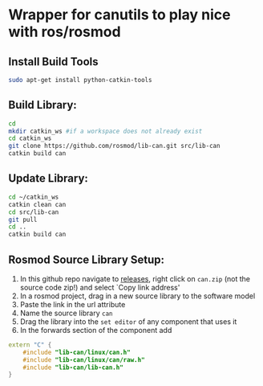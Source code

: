 Wrapper for canutils to play nice with ros/rosmod
======================================================

Install Build Tools
-------------------------

```bash
sudo apt-get install python-catkin-tools
```

Build Library:
-------------

```bash
cd
mkdir catkin_ws #if a workspace does not already exist
cd catkin_ws
git clone https://github.com/rosmod/lib-can.git src/lib-can
catkin build can
```

Update Library:
-----------------

```bash
cd ~/catkin_ws
catkin clean can
cd src/lib-can
git pull
cd ..
catkin build can
```


Rosmod Source Library Setup:
-------------------------------

1. In this github repo navigate to [releases](https://github.com/rosmod/lib-can/releases), right click on `can.zip` (not the source code zip!) and select `Copy link address'
2. In a rosmod project, drag in a new source library to the software model
3. Paste the link in the url attribute
4. Name the source library `can`
5. Drag the library into the `set editor` of any component that uses it
6. In the forwards section of the component add 

```c++
extern "C" {
    #include "lib-can/linux/can.h"
	#include "lib-can/linux/can/raw.h"
	#include "lib-can/lib-can.h"
}
```

